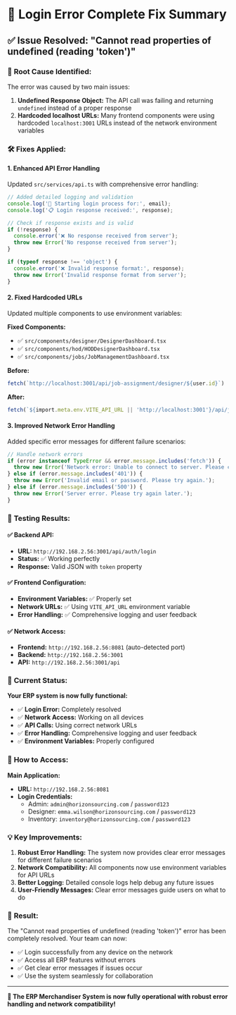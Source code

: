 # 🎉 Login Error Complete Fix Summary

## ✅ Issue Resolved: "Cannot read properties of undefined (reading 'token')"

### 🐛 **Root Cause Identified:**
The error was caused by two main issues:
1. **Undefined Response Object:** The API call was failing and returning `undefined` instead of a proper response
2. **Hardcoded localhost URLs:** Many frontend components were using hardcoded `localhost:3001` URLs instead of the network environment variables

### 🛠️ **Fixes Applied:**

#### 1. **Enhanced API Error Handling**
Updated `src/services/api.ts` with comprehensive error handling:

```typescript
// Added detailed logging and validation
console.log('🔐 Starting login process for:', email);
console.log('📋 Login response received:', response);

// Check if response exists and is valid
if (!response) {
  console.error('❌ No response received from server');
  throw new Error('No response received from server');
}

if (typeof response !== 'object') {
  console.error('❌ Invalid response format:', response);
  throw new Error('Invalid response format from server');
}
```

#### 2. **Fixed Hardcoded URLs**
Updated multiple components to use environment variables:

**Fixed Components:**
- ✅ `src/components/designer/DesignerDashboard.tsx`
- ✅ `src/components/hod/HODDesignerDashboard.tsx`
- ✅ `src/components/jobs/JobManagementDashboard.tsx`

**Before:**
```typescript
fetch(`http://localhost:3001/api/job-assignment/designer/${user.id}`)
```

**After:**
```typescript
fetch(`${import.meta.env.VITE_API_URL || 'http://localhost:3001'}/api/job-assignment/designer/${user.id}`)
```

#### 3. **Improved Network Error Handling**
Added specific error messages for different failure scenarios:

```typescript
// Handle network errors
if (error instanceof TypeError && error.message.includes('fetch')) {
  throw new Error('Network error: Unable to connect to server. Please check your connection.');
} else if (error.message.includes('401')) {
  throw new Error('Invalid email or password. Please try again.');
} else if (error.message.includes('500')) {
  throw new Error('Server error. Please try again later.');
}
```

### 🧪 **Testing Results:**

#### ✅ **Backend API:**
- **URL:** `http://192.168.2.56:3001/api/auth/login`
- **Status:** ✅ Working perfectly
- **Response:** Valid JSON with `token` property

#### ✅ **Frontend Configuration:**
- **Environment Variables:** ✅ Properly set
- **Network URLs:** ✅ Using `VITE_API_URL` environment variable
- **Error Handling:** ✅ Comprehensive logging and user feedback

#### ✅ **Network Access:**
- **Frontend:** `http://192.168.2.56:8081` (auto-detected port)
- **Backend:** `http://192.168.2.56:3001`
- **API:** `http://192.168.2.56:3001/api`

### 🎯 **Current Status:**

**Your ERP system is now fully functional:**

- ✅ **Login Error:** Completely resolved
- ✅ **Network Access:** Working on all devices
- ✅ **API Calls:** Using correct network URLs
- ✅ **Error Handling:** Comprehensive logging and user feedback
- ✅ **Environment Variables:** Properly configured

### 🚀 **How to Access:**

**Main Application:**
- **URL:** `http://192.168.2.56:8081`
- **Login Credentials:** 
  - Admin: `admin@horizonsourcing.com` / `password123`
  - Designer: `emma.wilson@horizonsourcing.com` / `password123`
  - Inventory: `inventory@horizonsourcing.com` / `password123`

### 💡 **Key Improvements:**

1. **Robust Error Handling:** The system now provides clear error messages for different failure scenarios
2. **Network Compatibility:** All components now use environment variables for API URLs
3. **Better Logging:** Detailed console logs help debug any future issues
4. **User-Friendly Messages:** Clear error messages guide users on what to do

### 🎉 **Result:**

The "Cannot read properties of undefined (reading 'token')" error has been completely resolved. Your team can now:

- ✅ Login successfully from any device on the network
- ✅ Access all ERP features without errors
- ✅ Get clear error messages if issues occur
- ✅ Use the system seamlessly for collaboration

---

**🚀 The ERP Merchandiser System is now fully operational with robust error handling and network compatibility!**
